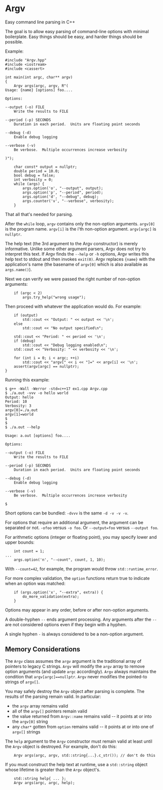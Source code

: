 # Argv

Easy command line parsing in C++

The goal is to allow easy parsing of command-line options with minimal
boilerplate.  Easy things should be easy, and harder things should be
possible.

Example:

```
#include "Argv.hpp"
#include <iostream>
#include <cassert>

int main(int argc, char** argv)
{
    Argv args(argc, argv, R"(
Usage: {name} [options] foo....

Options:

--output (-o) FILE
    Write the results to FILE

--period (-p) SECONDS
    Duration in each period.  Units are floating point seconds

--debug (-d)
    Enable debug logging

--verbose (-v)
    Be verbose.  Multiple occurrences increase verbosity

)");

    char const* output = nullptr;
    double period = 10.0;
    bool debug = false;
    int verbosity = 0;
    while (args) {
        args.option('o', "--output", output);
        args.option('p', "--period", period);
        args.option('d', "--debug", debug);
        args.counter('v', "--verbose", verbosity);
    }
```

That all that's needed for parsing.

After the `while` loop, `argv` contains only the non-option arguments.
`argv[0]` is the program name.  `argv[i]` is the i'th non-option argument.
`argv[argc]` is `nullptr`.

The help text (the 3rd argument to the Argv constructor) is merely informative.
Unlike some other argument parsers, Argv does not try to interpret this text.
If Argv finds the `--help` or `-h` options, Argv writes this help text to
stdout and then invokes `exit(0)`.  Argv replaces `{name}` with the
application's name (the basename of `argv[0]` which is also available
as `args.name()`).

Next we can verify we were passed the right number of non-option arguments:
```
    if (argc < 2)
        args.try_help("wrong usage");
```

Then proceed with whatever the application would do.
For example:
```
    if (output)
        std::cout << "Output: " << output << '\n';
    else
        std::cout << "No output specified\n";

    std::cout << "Period: " << period << '\n';
    if (debug)
        std::cout << "Debug logging enabled\n";
    std::cout << "Verbosity: " << verbosity << '\n';

    for (int i = 0; i < argc; ++i)
        std::cout << "argv[" << i << "]=" << argv[i] << '\n';
    assert(argv[argc] == nullptr);
}
```

Running this example:
```
$ g++ -Wall -Werror -std=c++17 ex1.cpp Argv.cpp
$ ./a.out -vvv -o hello world
Output: hello
Period: 10
Verbosity: 3
argv[0]=./a.out
argv[1]=world
$
$
$ ./a.out --help

Usage: a.out [options] foo....

Options:

--output (-o) FILE
    Write the results to FILE

--period (-p) SECONDS
    Duration in each period.  Units are floating point seconds

--debug (-d)
    Enable debug logging

--verbose (-v)
    Be verbose.  Multiple occurrences increase verbosity

$
```

Short options can be bundled: `-dvvv` is the same `-d -v -v -v`.

For options that require an additional argument, the argument can be separated
or not.  `-ofoo` versus `-o foo`.  Or `--output=foo` versus `--output foo`.

For arithmetic options (integer or floating point), you may specify lower and
upper bounds:

```
    int count = 1;
...
    args.option('n', "--count", count, 1, 10);
```

With `--count=42`, for example, the program would throw `std::runtime_error`.

For more complex validation, the `option` functions return true to indicate
when an option was matched:

```
    if (args.option('x', "--extra", extra)) {
        do_more_validation(extra);
    }
```

Options may appear in any order, before or after non-option arguments.

A double-hyphen `--` ends argument processing.
Any arguments after the `--` are not considered options even if they begin with a hyphen.

A single hyphen `-` is always considered to be a non-option argument.

## Memory Considerations

The `Argv` class assumes the `argv` argument is the traditional array of pointers to legacy C strings.
`Argv` will modify the `argv` array to remove option arguments (and update `argc` accordingly).
`Argv` always maintains the condition that `argv[argc]==nullptr`.
`Argv` never modifies the pointed-to strings of `argv[]`.

You may safely destroy the `Argv` object after parsing is complete.
The results of the parsing remain valid.
In particular:
* the `argv` array remains valid
* all of the `argv[]` pointers remain valid
* the value returned from `Argv::name` remains valid -- it points at or into the `argv[0]` string
* any `char*` gotten from `option` remains valid -- it points at or into one of `argv[]` strings

The `help` argument to the `Argv` constructor must remain valid at least until the `Argv` object
is destroyed.  For example, don't do this:
```
    Argv args(argc, argv, std::string{...}.c_str()); // don't do this
```
If you must construct the help text at runtime, use a `std::string` object
whose lifetime is greater than the `Argv` object's.
```
    std::string help{ ... };
    Argv args(argc, argc, help);
```
